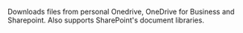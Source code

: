 Downloads files from personal Onedrive, OneDrive for Business and Sharepoint. Also supports SharePoint's document libraries.